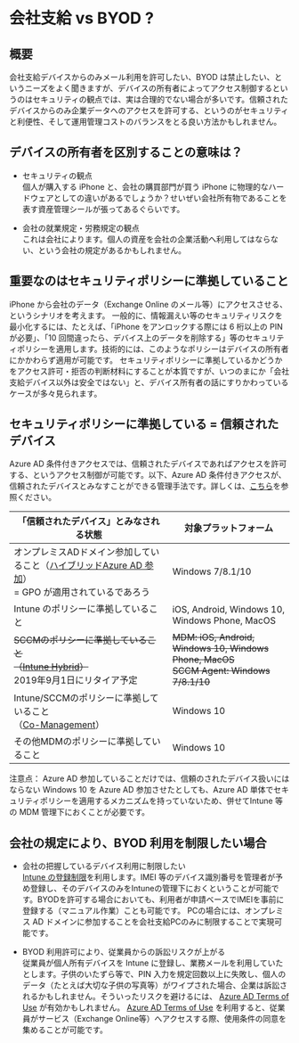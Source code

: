 # 会社支給 vs BYOD ?

## 概要
会社支給デバイスからのみメール利用を許可したい、BYOD は禁止したい、というニーズをよく聞きますが、デバイスの所有者によってアクセス制御するというのはセキュリティの観点では、実は合理的でない場合が多いです。信頼されたデバイスからのみ企業データへのアクセスを許可する、というのがセキュリティと利便性、そして運用管理コストのバランスをとる良い方法かもしれません。

## デバイスの所有者を区別することの意味は？
* セキュリティの観点  
個人が購入する iPhone と、会社の購買部門が買う iPhone に物理的なハードウェアとしての違いがあるでしょうか？せいぜい会社所有物であることを表す資産管理シールが張ってあるぐらいです。

* 会社の就業規定・労務規定の観点  
これは会社によります。個人の資産を会社の企業活動へ利用してはならない、という会社の規定があるかもしれません。

## 重要なのはセキュリティポリシーに準拠していること
iPhone から会社のデータ（Exchange Online のメール等）にアクセスさせる、というシナリオを考えます。
一般的に、情報漏えい等のセキュリティリスクを最小化するには、たとえば、「iPhone をアンロックする際には 6 桁以上の PIN が必要」、「10 回間違ったら、デバイス上のデータを削除する」等のセキュリティポリシーを適用します。技術的には、このようなポリシーはデバイスの所有者にかかわらず適用が可能です。
セキュリティポリシーに準拠しているかどうかをアクセス許可・拒否の判断材料にすることが本質ですが、いつのまにか「会社支給デバイス以外は安全ではない」と、デバイス所有者の話にすりかわっているケースが多々見られます。

## セキュリティポリシーに準拠している = 信頼されたデバイス
Azure AD 条件付きアクセスでは、信頼されたデバイスであればアクセスを許可する、というアクセス制御が可能です。以下、Azure AD 条件付きアクセスが、信頼されたデバイスとみなすことができる管理手法です。詳しくは、[こちら](https://docs.microsoft.com/ja-jp/azure/active-directory/active-directory-conditional-access-policy-connected-applications)を参照ください。

|「信頼されたデバイス」とみなされる状態|対象プラットフォーム|
|-|-|
|オンプレミスADドメイン参加していること（[ハイブリッドAzure AD 参加](https://docs.microsoft.com/ja-jp/azure/active-directory/device-management-hybrid-azuread-joined-devices-setup)）<br>= GPO が適用されているであろう|Windows 7/8.1/10|
|Intune のポリシーに準拠していること|iOS, Android, Windows 10, Windows Phone, MacOS|
|~~SCCMのポリシーに準拠していること<br>（[Intune Hybrid](https://docs.microsoft.com/ja-jp/sccm/mdm/deploy-use/setup-hybrid-mdm)）~~<br>2019年9月1日にリタイア予定|~~MDM: iOS, Android, Windows 10, Windows Phone, MacOS <br> SCCM Agent: Windows 7/8.1/10~~
|Intune/SCCMのポリシーに準拠していること<br>（[Co-Management](https://docs.microsoft.com/ja-jp/sccm/core/clients/manage/co-management-overview)）|Windows 10|
|その他MDMのポリシーに準拠していること|Windows 10|

注意点： Azure AD 参加していることだけでは、信頼のされたデバイス扱いにはならない
Windows 10 を Azure AD 参加させたとしても、Azure AD 単体でセキュリティポリシーを適用するメカニズムを持っていないため、併せてIntune 等の MDM 管理下におくことが必要です。


## 会社の規定により、BYOD 利用を制限したい場合
* 会社の把握しているデバイス利用に制限したい  
[Intune の登録制限](https://docs.microsoft.com/ja-jp/intune/enrollment-options)を利用します。IMEI 等のデバイス識別番号を管理者が予め登録し、そのデバイスのみをIntuneの管理下におくということが可能です。BYODを許可する場合においても、利用者が申請ベースでIMEIを事前に登録する（マニュアル作業）ことも可能です。
PCの場合には、オンプレミス AD ドメインに参加することを会社支給PCのみに制限することで実現可能です。

* BYOD 利用許可により、従業員からの訴訟リスクが上がる  
従業員が個人所有デバイスを Intune に登録し、業務メールを利用していたとします。子供のいたずら等で、PIN 入力を規定回数以上に失敗し、個人のデータ（たとえば大切な子供の写真等）がワイプされた場合、企業は訴訟されるかもしれません。そういったリスクを避けるには、
[Azure AD Terms of Use](https://docs.microsoft.com/ja-jp/azure/active-directory/active-directory-tou) が有効かもしれません。
[Azure AD Terms of Use](https://docs.microsoft.com/ja-jp/azure/active-directory/active-directory-tou) を利用すると、従業員がサービス（Exchange Online等）へアクセスする際、使用条件の同意を集めることが可能です。
